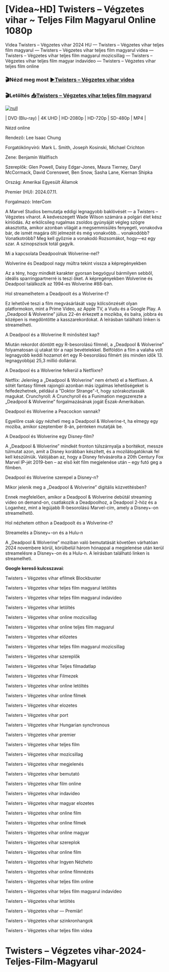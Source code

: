 # [Videa~HD] Twisters – Végzetes vihar ~ Teljes Film Magyarul Online 1080p

Videa Twisters – Végzetes vihar 2024 HU — Twisters – Végzetes vihar teljes film magyarul — Twisters – Végzetes vihar teljes film magyarul videa — Twisters – Végzetes vihar teljes film magyarul mozicsillag — Twisters – Végzetes vihar teljes film magyar indavideo — Twisters – Végzetes vihar teljes film online

### 🎬Nézd meg most [►Twisters – Végzetes vihar videa](https://t.co/d6xEikVKyP)

### 🎬Letöltés [📥Twisters – Végzetes vihar teljes film magyarul](https://t.co/d6xEikVKyP)

[![null](https://static.wixstatic.com/media/855a25_043b5abeb4ae4d35ac003198e7fe56ed~mv2.gif)](https://t.co/d6xEikVKyP)

| DVD (Blu-ray) | 4K UHD | HD-2080p | HD-720p | SD-480p | MP4 |

Nézd online

Rendező: Lee Isaac Chung

Forgatókönyvíró: Mark L. Smith, Joseph Kosinski, Michael Crichton

Zene: Benjamin Wallfisch

Szereplők: Glen Powell, Daisy Edgar-Jones, Maura Tierney, Daryl McCormack, David Corenswet, Ben Snow, Sasha Lane, Kiernan Shipka

Ország: Amerikai Egyesült Államok

Premier (HU): 2024.07.11.

Forgalmazó: InterCom

A Marvel Studios bemutatja eddigi legnagyobb baklövését — a Twisters – Végzetes viharot. A kedveszegett Wade Wilson számára a polgári élet kész kínlódás. Az erkölcsileg rugalmas zsoldos gyúnyáját végleg szögre akasztotta, amikor azonban világát a megsemmisülés fenyegeti, vonakodva bár, de ismét magára ölti jelmezét és még vonakvóbb... vonakodóbb? Vonatkotróbb? Meg kell győznie a vonakodó Rozsomákot, hogy—ez egy szar. A szinopszisok totál gagyik.

Mi a kapcsolata Deadpoolnak Wolverine-nel?

Wolverine és Deadpool nagy múltra tekint vissza a képregényekben

Az a tény, hogy mindkét karakter gyorsan begyógyul bármilyen sebből, ideális sparringpartnerré is teszi őket. A képregényekben Wolverine és Deadpool találkozik az 1994-es Wolverine #88-ban.

Hol streamelhetem a Deadpoolt és a Wolverine-t?

Ez lehetővé teszi a film megvásárlását vagy kölcsönzését olyan platformokon, mint a Prime Video, az Apple TV, a Vudu és a Google Play. A „Deadpool & Wolverine” július 22-én érkezett a mozikba, és balra, jobbra és középen is megdöntötte a kasszarekordokat.
A leírásban található linken is streamelheti.

A Deadpool és a Wolverine R minősítést kap?

Miután rekordot döntött egy R-besorolású filmnél, a „Deadpool & Wolverine” folyamatosan új utakat tör a napi bevételekkel. Belföldön a film a valaha volt legnagyobb keddi hozamot ért egy R-besorolású filmért (és minden idők 13. legnagyobbja) 25,3 millió dollárral.

A Deadpool és a Wolverine felkerül a Netflixre?

Netflix: Jelenleg a „Deadpool & Wolverine” nem érhető el a Netflixen. A sötét fantasy filmek rajongói azonban más izgalmas lehetőségeket is felfedezhetnek, például a "Doktor Strange"-t, hogy szórakoztassák magukat. Crunchyroll: A Crunchyroll és a Funimation megszerezte a „Deadpool & Wolverine” forgalmazásának jogát Észak-Amerikában.

Deadpool és Wolverine a Peacockon vannak?

Egyelőre csak úgy nézheti meg a Deadpool & Wolverine-t, ha elmegy egy moziba, amikor szeptember 8-án, pénteken mutatják be.

A Deadpool és Wolverine egy Disney-film?

A „Deadpool & Wolverine” mindkét fronton túlszárnyalja a borítékot, messze túlmutat azon, amit a Disney korábban készített, és a mozilátogatóknak fel kell készülniük. Valójában az, hogy a Disney felvásárolta a 20th Century Fox Marvel IP-jét 2019-ben – az első két film megjelenése után – egy futó geg a filmben.

Deadpool és Wolverine szerepel a Disney-n?

Mikor jelenik meg a „Deadpool & Wolverine” digitális közvetítésben?

Ennek megfelelően, amikor a Deadpool & Wolverine debütál streaming video on demand-on, csatlakozik a Deadpoolhoz, a Deadpool 2-höz és a Loganhez, mint a legújabb R-besorolású Marvel-cím, amely a Disney+-on streamelhető.

Hol nézhetem otthon a Deadpoolt és a Wolverine-t?

Streamelés a Disney+-on és a Hulu-n

A „Deadpool & Wolverine” moziban való bemutatását követően várhatóan 2024 novembere körül, körülbelül három hónappal a megjelenése után kerül streamelésre a Disney+-on és a Hulu-n. A leírásban található linken is streamelheti.

**Google kereső kulcsszavai**:

Twisters – Végzetes vihar efilmek Blockbuster

Twisters – Végzetes vihar teljes film magyarul letöltés

Twisters – Végzetes vihar teljes film magyarul indavideo

Twisters – Végzetes vihar letöltés

Twisters – Végzetes vihar online mozicsillag

Twisters – Végzetes vihar online teljes film magyarul

Twisters – Végzetes vihar előzetes

Twisters – Végzetes vihar teljes film magyarul mozicsillag

Twisters – Végzetes vihar szereplők

Twisters – Végzetes vihar Teljes filmadatlap

Twisters – Végzetes vihar Filmezek

Twisters – Végzetes vihar online letöltés

Twisters – Végzetes vihar online filmek

Twisters – Végzetes vihar elozetes

Twisters – Végzetes vihar port

Twisters – Végzetes vihar Hungarian synchronous

Twisters – Végzetes vihar premier

Twisters – Végzetes vihar teljes film

Twisters – Végzetes vihar mozicsillag

Twisters – Végzetes vihar megjelenés

Twisters – Végzetes vihar bemutató

Twisters – Végzetes vihar film online

Twisters – Végzetes vihar indavideo

Twisters – Végzetes vihar magyar elozetes

Twisters – Végzetes vihar online film

Twisters – Végzetes vihar online filmek

Twisters – Végzetes vihar online magyar

Twisters – Végzetes vihar szereplok

Twisters – Végzetes vihar online film

Twisters – Végzetes vihar Ingyen Nézheto

Twisters – Végzetes vihar online filmnézés

Twisters – Végzetes vihar teljes film online

Twisters – Végzetes vihar teljes film magyarul indavideo

Twisters – Végzetes vihar letöltés

Twisters – Végzetes vihar — Premiär!

Twisters – Végzetes vihar szinkronhangok

Twisters – Végzetes vihar teljes film videa

# Twisters – Végzetes vihar-2024-Teljes-Film-Magyarul
